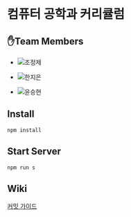 # 컴퓨터 공학과 커리큘럼

## ✋Team Members
* ![조정제](https://img.shields.io/badge/충북대학교_소프트웨어학과-조정제-blue)

* ![한지은](https://img.shields.io/badge/충북대학교_정보통신공학부-한지은-blue)

* ![윤승현](https://img.shields.io/badge/우석대학교_컴퓨터공학과-윤승현-blue)


## Install
``` npm install ```

## Start Server
``` npm run s ```

## Wiki
[커밋 가이드](https://github.com/opensource-community-Team-6/computer-science-curriculum/wiki/Guide)
